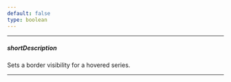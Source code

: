 ```yaml
---
default: false
type: boolean
---
```

---
##### shortDescription
Sets a border visibility for a hovered series.

---
